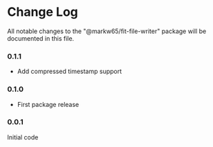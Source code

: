 # Change Log

All notable changes to the "@markw65/fit-file-writer" package will be documented in this file.

### 0.1.1

- Add compressed timestamp support

### 0.1.0

- First package release

### 0.0.1

Initial code
